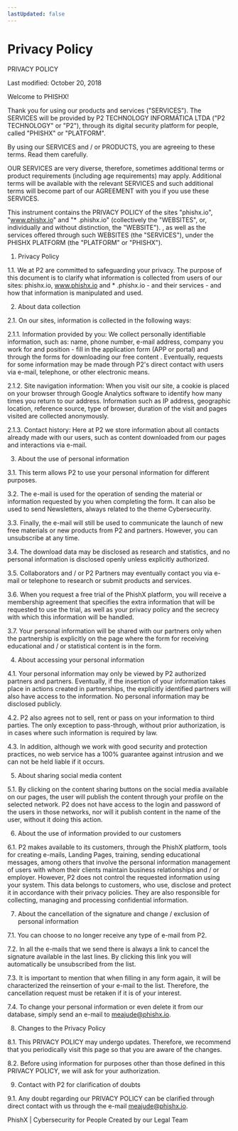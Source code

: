 ```yaml
---
lastUpdated: false
---
```

# Privacy Policy

PRIVACY POLICY

Last modified: October 20, 2018

Welcome to PHISHX!

Thank you for using our products and services ("SERVICES"). The SERVICES will be provided by P2 TECHNOLOGY INFORMÁTICA LTDA ("P2 TECHNOLOGY" or "P2"), through its digital security platform for people, called "PHISHX" or "PLATFORM".

By using our SERVICES and / or PRODUCTS, you are agreeing to these terms. Read them carefully.

OUR SERVICES are very diverse, therefore, sometimes additional terms or product requirements (including age requirements) may apply. Additional terms will be available with the relevant SERVICES and such additional terms will become part of our AGREEMENT with you if you use these SERVICES.

This instrument contains the PRIVACY POLICY of the sites "phishx.io", "www.phishx.io" and "* .phishx.io" (collectively the "WEBSITES", or, individually and without distinction, the "WEBSITE"). , as well as the services offered through such WEBSITES (the "SERVICES"), under the PHISHX PLATFORM (the "PLATFORM" or "PHISHX").


1. Privacy Policy

1.1. We at P2 are committed to safeguarding your privacy. The purpose of this document is to clarify what information is collected from users of our sites: phishx.io, www.phishx.io and * .phishx.io - and their services - and how that information is manipulated and used.


2. About data collection

2.1. On our sites, information is collected in the following ways:

2.1.1. Information provided by you: We collect personally identifiable information, such as: name, phone number, e-mail address, company you work for and position - fill in the application form (APP or portal) and through the forms for downloading our free content . Eventually, requests for some information may be made through P2's direct contact with users via e-mail, telephone, or other electronic means.

2.1.2. Site navigation information: When you visit our site, a cookie is placed on your browser through Google Analytics software to identify how many times you return to our address. Information such as IP address, geographic location, reference source, type of browser, duration of the visit and pages visited are collected anonymously.

2.1.3. Contact history: Here at P2 we store information about all contacts already made with our users, such as content downloaded from our pages and interactions via e-mail.


3. About the use of personal information

3.1. This term allows P2 to use your personal information for different purposes.

3.2. The e-mail is used for the operation of sending the material or information requested by you when completing the form. It can also be used to send Newsletters, always related to the theme Cybersecurity.

3.3. Finally, the e-mail will still be used to communicate the launch of new free materials or new products from P2 and partners. However, you can unsubscribe at any time.

3.4. The download data may be disclosed as research and statistics, and no personal information is disclosed openly unless explicitly authorized.

3.5. Collaborators and / or P2 Partners may eventually contact you via e-mail or telephone to research or submit products and services.

3.6. When you request a free trial of the PhishX platform, you will receive a membership agreement that specifies the extra information that will be requested to use the trial, as well as your privacy policy and the secrecy with which this information will be handled.

3.7. Your personal information will be shared with our partners only when the partnership is explicitly on the page where the form for receiving educational and / or statistical content is in the form.


4. About accessing your personal information

4.1. Your personal information may only be viewed by P2 authorized partners and partners. Eventually, if the insertion of your information takes place in actions created in partnerships, the explicitly identified partners will also have access to the information. No personal information may be disclosed publicly.

4.2. P2 also agrees not to sell, rent or pass on your information to third parties. The only exception to pass-through, without prior authorization, is in cases where such information is required by law.

4.3. In addition, although we work with good security and protection practices, no web service has a 100% guarantee against intrusion and we can not be held liable if it occurs.


5. About sharing social media content

5.1. By clicking on the content sharing buttons on the social media available on our pages, the user will publish the content through your profile on the selected network. P2 does not have access to the login and password of the users in those networks, nor will it publish content in the name of the user, without it doing this action.


6. About the use of information provided to our customers

6.1. P2 makes available to its customers, through the PhishX platform, tools for creating e-mails, Landing Pages, training, sending educational messages, among others that involve the personal information management of users with whom their clients maintain business relationships and / or employer. However, P2 does not control the requested information using your system. This data belongs to customers, who use, disclose and protect it in accordance with their privacy policies. They are also responsible for collecting, managing and processing confidential information.


7. About the cancellation of the signature and change / exclusion of personal information

7.1. You can choose to no longer receive any type of e-mail from P2.

7.2. In all the e-mails that we send there is always a link to cancel the signature available in the last lines. By clicking this link you will automatically be unsubscribed from the list.

7.3. It is important to mention that when filling in any form again, it will be characterized the reinsertion of your e-mail to the list. Therefore, the cancellation request must be retaken if it is of your interest.

7.4. To change your personal information or even delete it from our database, simply send an e-mail to meajude@phishx.io.


8. Changes to the Privacy Policy

8.1. This PRIVACY POLICY may undergo updates. Therefore, we recommend that you periodically visit this page so that you are aware of the changes.

8.2. Before using information for purposes other than those defined in this PRIVACY POLICY, we will ask for your authorization.


9. Contact with P2 for clarification of doubts

9.1. Any doubt regarding our PRIVACY POLICY can be clarified through direct contact with us through the e-mail meajude@phishx.io.


PhishX | Cybersecurity for People
Created by our Legal Team